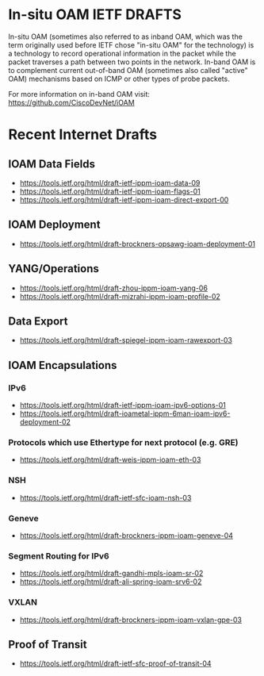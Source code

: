 # In-situ OAM IETF DRAFTS

In-situ OAM (sometimes also referred to as inband OAM, which was the term originally used before IETF chose "in-situ OAM" for the technology) is a technology to record operational
information in the packet while the packet traverses a path between two points
in the network. In-band OAM is to complement current out-of-band OAM (sometimes
also called "active" OAM) mechanisms based on ICMP or other types of probe
packets.

For more information on in-band OAM visit:
https://github.com/CiscoDevNet/iOAM

# Recent Internet Drafts

## IOAM Data Fields

 - https://tools.ietf.org/html/draft-ietf-ippm-ioam-data-09
 - https://tools.ietf.org/html/draft-ietf-ippm-ioam-flags-01
 - https://tools.ietf.org/html/draft-ietf-ippm-ioam-direct-export-00


## IOAM Deployment

 - https://tools.ietf.org/html/draft-brockners-opsawg-ioam-deployment-01


## YANG/Operations

 - https://tools.ietf.org/html/draft-zhou-ippm-ioam-yang-06
 - https://tools.ietf.org/html/draft-mizrahi-ippm-ioam-profile-02

## Data Export

 - https://tools.ietf.org/html/draft-spiegel-ippm-ioam-rawexport-03

## IOAM Encapsulations

### IPv6

 - https://tools.ietf.org/html/draft-ietf-ippm-ioam-ipv6-options-01
 - https://tools.ietf.org/html/draft-ioametal-ippm-6man-ioam-ipv6-deployment-02

### Protocols which use Ethertype for next protocol (e.g. GRE)
 - https://tools.ietf.org/html/draft-weis-ippm-ioam-eth-03

### NSH
 - https://tools.ietf.org/html/draft-ietf-sfc-ioam-nsh-03

### Geneve
 - https://tools.ietf.org/html/draft-brockners-ippm-ioam-geneve-04

### Segment Routing for IPv6
 - https://tools.ietf.org/html/draft-gandhi-mpls-ioam-sr-02
 - https://tools.ietf.org/html/draft-ali-spring-ioam-srv6-02

### VXLAN
 - https://tools.ietf.org/html/draft-brockners-ippm-ioam-vxlan-gpe-03

## Proof of Transit
 - https://tools.ietf.org/html/draft-ietf-sfc-proof-of-transit-04

